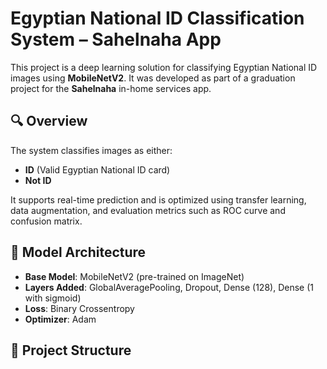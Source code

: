 # Egyptian National ID Classification System – Sahelnaha App

This project is a deep learning solution for classifying Egyptian National ID images using **MobileNetV2**. It was developed as part of a graduation project for the **Sahelnaha** in-home services app.

## 🔍 Overview

The system classifies images as either:
- **ID** (Valid Egyptian National ID card)
- **Not ID**

It supports real-time prediction and is optimized using transfer learning, data augmentation, and evaluation metrics such as ROC curve and confusion matrix.

## 🧠 Model Architecture

- **Base Model**: MobileNetV2 (pre-trained on ImageNet)
- **Layers Added**: GlobalAveragePooling, Dropout, Dense (128), Dense (1 with sigmoid)
- **Loss**: Binary Crossentropy
- **Optimizer**: Adam

## 📁 Project Structure

